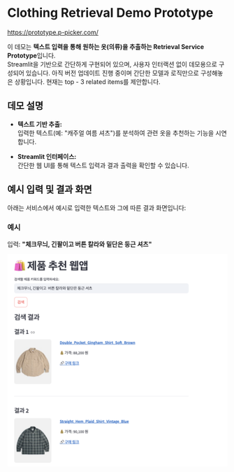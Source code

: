 # Clothing Retrieval Demo Prototype

https://prototype.p-picker.com/


이 데모는 **텍스트 입력을 통해 원하는 옷(의류)을 추출하는 Retrieval Service Prototype**입니다.  
Streamlit을 기반으로 간단하게 구현되어 있으며, 사용자 인터랙션 없이 데모용으로 구성되어 있습니다.
아직 버전 업데이트 진행 중이며 간단한 모델과 로직만으로 구성해놓은 상황입니다.
현재는 top - 3 related items를 제안합니다.

## 데모 설명

- **텍스트 기반 추출:**  
  입력한 텍스트(예: "캐주얼 여름 셔츠")를 분석하여 관련 옷을 추천하는 기능을 시연합니다.

- **Streamlit 인터페이스:**  
  간단한 웹 UI를 통해 텍스트 입력과 결과 출력을 확인할 수 있습니다.

## 예시 입력 및 결과 화면

아래는 서비스에서 예시로 입력한 텍스트와 그에 따른 결과 화면입니다:

### 예시
입력: **"체크무늬, 긴팔이고  버튼 칼라와 밑단은 둥근 셔츠"**

![예시 1](./readme_images/example1.png)

